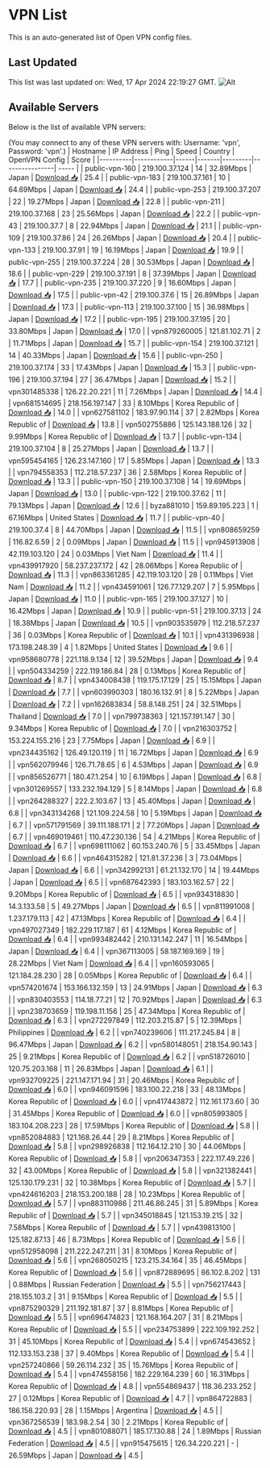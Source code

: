 # VPN List

This is an auto-generated list of Open VPN config files.

## Last Updated

This list was last updated on: Wed, 17 Apr 2024 22:19:27 GMT.
![Alt](https://repobeats.axiom.co/api/embed/186b98318ef1479477931607c1ad7d823f12451f.svg "Repobeats analytics image")

## Available Servers

Below is the list of available VPN servers:

(You may connect to any of these VPN servers with: Username: 'vpn', Password: 'vpn'.)
| Hostname | IP Address | Ping | Speed | Country | OpenVPN Config | Score |
|----------|------------|------|-------|---------|----------------| ----- |
| public-vpn-160 | 219.100.37.124 | 14 | 32.89Mbps | Japan | [Download 📥](./configs/server_0_JP.ovpn) | 25.4 |
| public-vpn-183 | 219.100.37.161 | 10 | 64.69Mbps | Japan | [Download 📥](./configs/server_1_JP.ovpn) | 24.4 |
| public-vpn-253 | 219.100.37.207 | 22 | 19.27Mbps | Japan | [Download 📥](./configs/server_2_JP.ovpn) | 22.8 |
| public-vpn-211 | 219.100.37.168 | 23 | 25.56Mbps | Japan | [Download 📥](./configs/server_3_JP.ovpn) | 22.2 |
| public-vpn-43 | 219.100.37.7 | 8 | 22.94Mbps | Japan | [Download 📥](./configs/server_4_JP.ovpn) | 21.1 |
| public-vpn-109 | 219.100.37.86 | 24 | 26.26Mbps | Japan | [Download 📥](./configs/server_5_JP.ovpn) | 20.4 |
| public-vpn-133 | 219.100.37.91 | 19 | 16.19Mbps | Japan | [Download 📥](./configs/server_6_JP.ovpn) | 19.9 |
| public-vpn-255 | 219.100.37.224 | 28 | 30.53Mbps | Japan | [Download 📥](./configs/server_7_JP.ovpn) | 18.6 |
| public-vpn-229 | 219.100.37.191 | 8 | 37.39Mbps | Japan | [Download 📥](./configs/server_8_JP.ovpn) | 17.7 |
| public-vpn-235 | 219.100.37.220 | 9 | 16.60Mbps | Japan | [Download 📥](./configs/server_9_JP.ovpn) | 17.5 |
| public-vpn-42 | 219.100.37.6 | 15 | 26.89Mbps | Japan | [Download 📥](./configs/server_10_JP.ovpn) | 17.3 |
| public-vpn-113 | 219.100.37.100 | 15 | 36.98Mbps | Japan | [Download 📥](./configs/server_11_JP.ovpn) | 17.2 |
| public-vpn-195 | 219.100.37.195 | 20 | 33.80Mbps | Japan | [Download 📥](./configs/server_12_JP.ovpn) | 17.0 |
| vpn879260005 | 121.81.102.71 | 2 | 11.71Mbps | Japan | [Download 📥](./configs/server_13_JP.ovpn) | 15.7 |
| public-vpn-154 | 219.100.37.121 | 14 | 40.33Mbps | Japan | [Download 📥](./configs/server_14_JP.ovpn) | 15.6 |
| public-vpn-250 | 219.100.37.174 | 33 | 17.43Mbps | Japan | [Download 📥](./configs/server_15_JP.ovpn) | 15.3 |
| public-vpn-196 | 219.100.37.194 | 27 | 36.47Mbps | Japan | [Download 📥](./configs/server_16_JP.ovpn) | 15.2 |
| vpn301485338 | 126.22.20.221 | 11 | 7.26Mbps | Japan | [Download 📥](./configs/server_17_JP.ovpn) | 14.4 |
| vpn681514695 | 218.156.197.147 | 33 | 8.10Mbps | Korea Republic of | [Download 📥](./configs/server_18_KR.ovpn) | 14.0 |
| vpn627581102 | 183.97.90.114 | 37 | 2.82Mbps | Korea Republic of | [Download 📥](./configs/server_19_KR.ovpn) | 13.8 |
| vpn502755886 | 125.143.188.126 | 32 | 9.99Mbps | Korea Republic of | [Download 📥](./configs/server_20_KR.ovpn) | 13.7 |
| public-vpn-134 | 219.100.37.104 | 8 | 25.27Mbps | Japan | [Download 📥](./configs/server_21_JP.ovpn) | 13.7 |
| vpn595454165 | 126.23.147.160 | 17 | 5.85Mbps | Japan | [Download 📥](./configs/server_22_JP.ovpn) | 13.3 |
| vpn794558353 | 112.218.57.237 | 36 | 2.58Mbps | Korea Republic of | [Download 📥](./configs/server_23_KR.ovpn) | 13.3 |
| public-vpn-150 | 219.100.37.108 | 14 | 19.69Mbps | Japan | [Download 📥](./configs/server_24_JP.ovpn) | 13.0 |
| public-vpn-122 | 219.100.37.62 | 11 | 79.13Mbps | Japan | [Download 📥](./configs/server_25_JP.ovpn) | 12.6 |
| byza881010 | 159.89.195.223 | 1 | 67.16Mbps | United States | [Download 📥](./configs/server_26_US.ovpn) | 11.7 |
| public-vpn-40 | 219.100.37.4 | 8 | 44.70Mbps | Japan | [Download 📥](./configs/server_27_JP.ovpn) | 11.5 |
| vpn808659259 | 116.82.6.59 | 2 | 0.09Mbps | Japan | [Download 📥](./configs/server_28_JP.ovpn) | 11.5 |
| vpn945913908 | 42.119.103.120 | 24 | 0.03Mbps | Viet Nam | [Download 📥](./configs/server_29_VN.ovpn) | 11.4 |
| vpn439917920 | 58.237.237.172 | 42 | 28.06Mbps | Korea Republic of | [Download 📥](./configs/server_30_KR.ovpn) | 11.3 |
| vpn863361285 | 42.119.103.120 | 28 | 0.11Mbps | Viet Nam | [Download 📥](./configs/server_31_VN.ovpn) | 11.2 |
| vpn434591061 | 126.77.129.207 | 7 | 5.95Mbps | Japan | [Download 📥](./configs/server_32_JP.ovpn) | 11.0 |
| public-vpn-165 | 219.100.37.127 | 10 | 16.42Mbps | Japan | [Download 📥](./configs/server_33_JP.ovpn) | 10.9 |
| public-vpn-51 | 219.100.37.13 | 24 | 18.38Mbps | Japan | [Download 📥](./configs/server_34_JP.ovpn) | 10.5 |
| vpn903535979 | 112.218.57.237 | 36 | 0.03Mbps | Korea Republic of | [Download 📥](./configs/server_35_KR.ovpn) | 10.1 |
| vpn431396938 | 173.198.248.39 | 4 | 1.82Mbps | United States | [Download 📥](./configs/server_36_US.ovpn) | 9.6 |
| vpn958680778 | 221.118.9.134 | 12 | 39.52Mbps | Japan | [Download 📥](./configs/server_37_JP.ovpn) | 9.4 |
| vpn504334259 | 222.119.186.84 | 28 | 0.13Mbps | Korea Republic of | [Download 📥](./configs/server_38_KR.ovpn) | 8.7 |
| vpn434008438 | 119.175.17.129 | 25 | 15.15Mbps | Japan | [Download 📥](./configs/server_39_JP.ovpn) | 7.7 |
| vpn603990303 | 180.16.132.91 | 8 | 5.22Mbps | Japan | [Download 📥](./configs/server_40_JP.ovpn) | 7.2 |
| vpn162683834 | 58.8.148.251 | 24 | 32.51Mbps | Thailand | [Download 📥](./configs/server_41_TH.ovpn) | 7.0 |
| vpn799738363 | 121.157.191.147 | 30 | 9.34Mbps | Korea Republic of | [Download 📥](./configs/server_42_KR.ovpn) | 7.0 |
| vpn216303752 | 153.224.155.216 | 23 | 7.75Mbps | Japan | [Download 📥](./configs/server_43_JP.ovpn) | 6.9 |
| vpn234435162 | 126.49.120.119 | 11 | 16.72Mbps | Japan | [Download 📥](./configs/server_44_JP.ovpn) | 6.9 |
| vpn562079946 | 126.71.78.65 | 6 | 4.53Mbps | Japan | [Download 📥](./configs/server_45_JP.ovpn) | 6.9 |
| vpn856526771 | 180.47.1.254 | 10 | 6.19Mbps | Japan | [Download 📥](./configs/server_46_JP.ovpn) | 6.8 |
| vpn301269557 | 133.232.194.129 | 5 | 8.14Mbps | Japan | [Download 📥](./configs/server_47_JP.ovpn) | 6.8 |
| vpn264288327 | 222.2.103.67 | 13 | 45.40Mbps | Japan | [Download 📥](./configs/server_48_JP.ovpn) | 6.8 |
| vpn343134268 | 121.109.224.58 | 10 | 5.19Mbps | Japan | [Download 📥](./configs/server_49_JP.ovpn) | 6.7 |
| vpn571791569 | 39.111.188.171 | 2 | 77.20Mbps | Japan | [Download 📥](./configs/server_50_JP.ovpn) | 6.7 |
| vpn469019461 | 110.47.230.136 | 54 | 4.21Mbps | Korea Republic of | [Download 📥](./configs/server_51_KR.ovpn) | 6.7 |
| vpn698111062 | 60.153.240.76 | 5 | 33.45Mbps | Japan | [Download 📥](./configs/server_52_JP.ovpn) | 6.6 |
| vpn464315282 | 121.81.37.236 | 3 | 73.04Mbps | Japan | [Download 📥](./configs/server_53_JP.ovpn) | 6.6 |
| vpn342992131 | 61.21.132.170 | 14 | 19.44Mbps | Japan | [Download 📥](./configs/server_54_JP.ovpn) | 6.5 |
| vpn687642393 | 183.103.162.57 | 22 | 9.20Mbps | Korea Republic of | [Download 📥](./configs/server_55_KR.ovpn) | 6.5 |
| vpn934318830 | 14.3.133.58 | 5 | 49.27Mbps | Japan | [Download 📥](./configs/server_56_JP.ovpn) | 6.5 |
| vpn811991008 | 1.237.179.113 | 42 | 47.13Mbps | Korea Republic of | [Download 📥](./configs/server_57_KR.ovpn) | 6.4 |
| vpn497027349 | 182.229.117.187 | 61 | 4.12Mbps | Korea Republic of | [Download 📥](./configs/server_58_KR.ovpn) | 6.4 |
| vpn993482442 | 210.131.142.247 | 11 | 16.54Mbps | Japan | [Download 📥](./configs/server_59_JP.ovpn) | 6.4 |
| vpn367113005 | 58.187.169.169 | 19 | 28.22Mbps | Viet Nam | [Download 📥](./configs/server_60_VN.ovpn) | 6.4 |
| vpn160593065 | 121.184.28.230 | 28 | 0.05Mbps | Korea Republic of | [Download 📥](./configs/server_61_KR.ovpn) | 6.4 |
| vpn574201674 | 153.166.132.159 | 13 | 24.91Mbps | Japan | [Download 📥](./configs/server_62_JP.ovpn) | 6.3 |
| vpn830403553 | 114.18.77.21 | 12 | 70.92Mbps | Japan | [Download 📥](./configs/server_63_JP.ovpn) | 6.3 |
| vpn238703659 | 119.198.11.156 | 25 | 47.34Mbps | Korea Republic of | [Download 📥](./configs/server_64_KR.ovpn) | 6.3 |
| vpn272297849 | 112.203.215.87 | 5 | 12.39Mbps | Philippines | [Download 📥](./configs/server_65_PH.ovpn) | 6.2 |
| vpn740239606 | 111.217.245.84 | 8 | 96.47Mbps | Japan | [Download 📥](./configs/server_66_JP.ovpn) | 6.2 |
| vpn580148051 | 218.154.90.143 | 25 | 9.21Mbps | Korea Republic of | [Download 📥](./configs/server_67_KR.ovpn) | 6.2 |
| vpn518726010 | 120.75.203.168 | 11 | 26.83Mbps | Japan | [Download 📥](./configs/server_68_JP.ovpn) | 6.1 |
| vpn932709225 | 221.147.171.94 | 31 | 20.46Mbps | Korea Republic of | [Download 📥](./configs/server_69_KR.ovpn) | 6.0 |
| vpn946091596 | 183.100.22.218 | 33 | 48.13Mbps | Korea Republic of | [Download 📥](./configs/server_70_KR.ovpn) | 6.0 |
| vpn417443872 | 112.161.173.60 | 30 | 31.45Mbps | Korea Republic of | [Download 📥](./configs/server_71_KR.ovpn) | 6.0 |
| vpn805993805 | 183.104.208.223 | 28 | 17.59Mbps | Korea Republic of | [Download 📥](./configs/server_72_KR.ovpn) | 5.8 |
| vpn852084883 | 121.168.26.44 | 29 | 8.21Mbps | Korea Republic of | [Download 📥](./configs/server_73_KR.ovpn) | 5.8 |
| vpn298926838 | 112.164.12.210 | 30 | 44.06Mbps | Korea Republic of | [Download 📥](./configs/server_74_KR.ovpn) | 5.8 |
| vpn206347353 | 222.117.49.226 | 32 | 43.00Mbps | Korea Republic of | [Download 📥](./configs/server_75_KR.ovpn) | 5.8 |
| vpn321382441 | 125.130.179.231 | 32 | 10.38Mbps | Korea Republic of | [Download 📥](./configs/server_76_KR.ovpn) | 5.7 |
| vpn424616203 | 218.153.200.188 | 28 | 10.23Mbps | Korea Republic of | [Download 📥](./configs/server_77_KR.ovpn) | 5.7 |
| vpn883110986 | 211.46.86.245 | 31 | 5.89Mbps | Korea Republic of | [Download 📥](./configs/server_78_KR.ovpn) | 5.7 |
| vpn345018845 | 121.153.19.215 | 32 | 7.58Mbps | Korea Republic of | [Download 📥](./configs/server_79_KR.ovpn) | 5.7 |
| vpn439813100 | 125.182.87.13 | 46 | 8.73Mbps | Korea Republic of | [Download 📥](./configs/server_80_KR.ovpn) | 5.6 |
| vpn512958098 | 211.222.247.211 | 31 | 8.10Mbps | Korea Republic of | [Download 📥](./configs/server_81_KR.ovpn) | 5.6 |
| vpn268050215 | 123.215.34.164 | 35 | 46.45Mbps | Korea Republic of | [Download 📥](./configs/server_82_KR.ovpn) | 5.6 |
| vpn872889695 | 86.102.8.202 | 131 | 0.88Mbps | Russian Federation | [Download 📥](./configs/server_83_RU.ovpn) | 5.5 |
| vpn756217443 | 218.155.103.2 | 31 | 9.15Mbps | Korea Republic of | [Download 📥](./configs/server_84_KR.ovpn) | 5.5 |
| vpn875290329 | 211.192.181.87 | 37 | 8.81Mbps | Korea Republic of | [Download 📥](./configs/server_85_KR.ovpn) | 5.5 |
| vpn696474823 | 121.168.164.207 | 31 | 8.21Mbps | Korea Republic of | [Download 📥](./configs/server_86_KR.ovpn) | 5.5 |
| vpn234753899 | 222.109.192.252 | 31 | 45.10Mbps | Korea Republic of | [Download 📥](./configs/server_87_KR.ovpn) | 5.4 |
| vpn674543652 | 112.133.153.238 | 37 | 9.40Mbps | Korea Republic of | [Download 📥](./configs/server_88_KR.ovpn) | 5.4 |
| vpn257240866 | 59.26.114.232 | 35 | 15.76Mbps | Korea Republic of | [Download 📥](./configs/server_89_KR.ovpn) | 5.4 |
| vpn474558156 | 182.229.164.239 | 60 | 16.31Mbps | Korea Republic of | [Download 📥](./configs/server_90_KR.ovpn) | 4.8 |
| vpn554869437 | 118.36.233.252 | 27 | 0.12Mbps | Korea Republic of | [Download 📥](./configs/server_91_KR.ovpn) | 4.7 |
| vpn864722883 | 186.158.220.93 | 28 | 1.15Mbps | Argentina | [Download 📥](./configs/server_92_AR.ovpn) | 4.5 |
| vpn367256539 | 183.98.2.54 | 30 | 2.21Mbps | Korea Republic of | [Download 📥](./configs/server_93_KR.ovpn) | 4.5 |
| vpn801088071 | 185.17.130.88 | 24 | 1.89Mbps | Russian Federation | [Download 📥](./configs/server_94_RU.ovpn) | 4.5 |
| vpn915475615 | 126.34.220.221 | - | 26.59Mbps | Japan | [Download 📥](./configs/server_95_JP.ovpn) | 4.5 |
